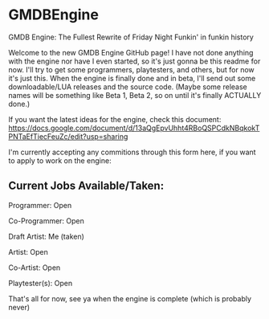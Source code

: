 # GMDBEngine
GMDB Engine: The Fullest Rewrite of Friday Night Funkin' in funkin history

Welcome to the new GMDB Engine GitHub page! I have not done anything with the engine nor have I even started, so it's just gonna be this readme for now.
I'll try to get some programmers, playtesters, and others, but for now it's just this.
When the engine is finally done and in beta, I'll send out some downloadable/LUA releases and the source code. (Maybe some release names will be something like Beta 1, Beta 2, so on until it's finally ACTUALLY done.)

If you want the latest ideas for the engine, check this document: https://docs.google.com/document/d/13aQgEpvUhht4RBoQSPCdkNBqkokTPNTaEfTiecFeuZc/edit?usp=sharing

I'm currently accepting any commitions through this form here, if you want to apply to work on the engine: 

<h2>Current Jobs Available/Taken:</h2>

Programmer: Open

Co-Programmer: Open

Draft Artist: Me (taken)

Artist: Open

Co-Artist: Open

Playtester(s): Open

That's all for now, see ya when the engine is complete (which is probably never)
